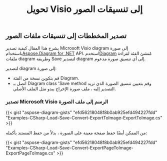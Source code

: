 ﻿---
title:  تحويل Visio إلى تنسيقات الصور
linktitle: تحويل Visio إلى صور
type: docs
weight: 20
url: /ar/net/convert-visio-to-image/
description: يوضح لك هذا الموضوع كيفية السماح Aspose.Diagram بتحويل Visio إلى تنسيقات صور مختلفة. تحويل Visio،VSD ، VSS ، VDW ، VST ، VSDX ، VSSX ، VSTX ، VSDM ، VSTM،VSSM إلى صور PNG ، JPEG ، BMP مع بضعة أسطر من التعليمات البرمجية.
---
## **تصدير المخططات إلى تنسيقات ملفات الصور**
 يشرح هذا المقال كيفية تصدير Microsoft Visio diagram إلى صورة باستخدام[Aspose.Diagram for .NET](https://products.aspose.com/diagram/net/) API. استخدم[Diagram](http://www.aspose.com/api/net/diagram/aspose.diagram/diagram) مُنشئ الفئة لقراءة ملفات diagram وطريقة Save لتصدير diagram إلى أي تنسيق صورة مدعوم.

لتصدير diagram إلى صورة:

- قم بتكوين نسخة من الفئة Diagram.
- اتصل بـ Diagram class 'Save method وقم بتعيين تنسيق الصورة الذي تريد التصدير إليه ، ملف صورة الإخراج يبدو مثل الملف الأصلي.
### **تصدير Microsoft Visio الرسم إلى ملف الصورة**
{{< gist "aspose-diagram-gists" "efd56218048f8b0ab925efd494227fdd" "Examples-CSharp-Load-Save-Convert-ExportToImage-ExportToImage.cs" >}}

من الممكن أيضًا حفظ صفحة معينة على الصورة ، بدلاً من حفظ المستند بأكمله:

{{< gist "aspose-diagram-gists" "efd56218048f8b0ab925efd494227fdd" "Examples-CSharp-Load-Save-Convert-ExportPageToImage-ExportPageToImage.cs" >}}
